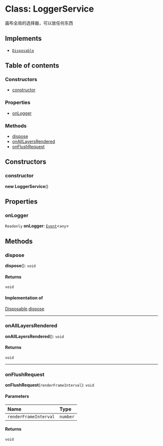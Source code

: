 # Class: LoggerService

画布全局的选择器，可以放任何东西

## Implements

* [`Disposable`](/en/auto-docs/editor/interfaces/Disposable-1.md)

## Table of contents

### Constructors

* [constructor](/en/auto-docs/editor/classes/LoggerService.md#constructor)

### Properties

* [onLogger](/en/auto-docs/editor/classes/LoggerService.md#onlogger)

### Methods

* [dispose](/en/auto-docs/editor/classes/LoggerService.md#dispose)
* [onAllLayersRendered](/en/auto-docs/editor/classes/LoggerService.md#onalllayersrendered)
* [onFlushRequest](/en/auto-docs/editor/classes/LoggerService.md#onflushrequest)

## Constructors

### constructor

**new LoggerService**()

## Properties

### onLogger

`Readonly` **onLogger**: [`Event`](/en/auto-docs/editor/interfaces/Event-1.md)<`any`>

## Methods

### dispose

**dispose**(): `void`

#### Returns

`void`

#### Implementation of

[Disposable](/en/auto-docs/editor/interfaces/Disposable-1.md).[dispose](/en/auto-docs/editor/interfaces/Disposable-1.md#dispose)

***

### onAllLayersRendered

**onAllLayersRendered**(): `void`

#### Returns

`void`

***

### onFlushRequest

**onFlushRequest**(`renderFrameInterval`): `void`

#### Parameters

| Name | Type |
| :------ | :------ |
| `renderFrameInterval` | `number` |

#### Returns

`void`
